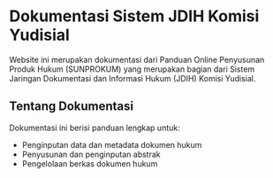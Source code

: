 # Dokumentasi Sistem JDIH Komisi Yudisial

Website ini merupakan dokumentasi dari Panduan Online Penyusunan Produk Hukum (SUNPROKUM) yang merupakan bagian dari Sistem Jaringan Dokumentasi dan Informasi Hukum (JDIH) Komisi Yudisial.

## Tentang Dokumentasi

Dokumentasi ini berisi panduan lengkap untuk:

- Penginputan data dan metadata dokumen hukum
- Penyusunan dan penginputan abstrak
- Pengelolaan berkas dokumen hukum
